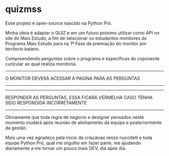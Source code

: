 # quizmss

Esse projeto é open-source nascido na Python Pró.

Minha ideia é adaptar o QUIZ e em um futuro próximo utilizar como API no site do Mais Estudo, a fim de selecionar os estudantes monitores do Programa Mais Estudo para na 1ª Fase da premiação do monitor por territorio baiano. 

Compreendendo perguntas sobre o programa e expecificas do coponente curicular ao qual realiza monitoria.
______________________________________________________________________________________________________
O MONITOR DEVERÁ ACESSAR A PAGINA PARA AS PERGUNTAS 
______________________________________________________________________________________________________

______________________________________________________________________________________________________
RESPONDER AS PERGUNTAS, ESSA FICARÁ VERMELHA CASO TENHA SIDO RESPONDIDA INCORRETAMENTE
______________________________________________________________________________________________________



Obviamente que toda regra de negocio e designer pensados neste momento mudará após reunião de alinhamento da equipe e posteriormente da gestão.


Mais uma vez agradeço pela inicio da criaçãoao renzo nuccitelli e toda equipe Python Pró, qual me orgulho em fazer parte, me ajudando diariamente a me tornar um pouco mais DEV, dia após dia.
